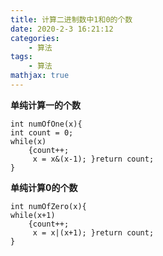 ```yaml
---
title: 计算二进制数中1和0的个数
date: 2020-2-3 16:21:12
categories:
    - 算法
tags: 
    - 算法
mathjax: true
---
```


**单纯计算一的个数**
```
int numOfOne(x){
int count = 0;
while(x)
    {count++;
     x = x&(x-1); }return count;
}
```
**单纯计算0的个数**
```
int numOfZero(x){   
while(x+1)
    {count++;
     x = x|(x+1); }return count;
}
```

